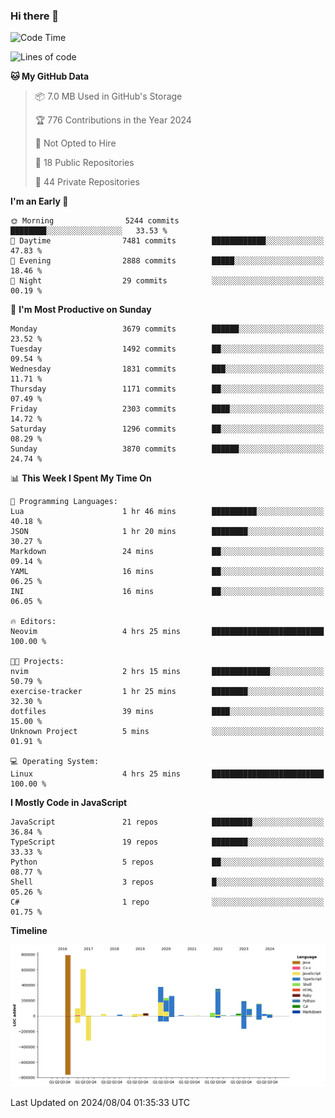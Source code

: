 ### Hi there 👋

<!--
**Clumsy-Coder/Clumsy-Coder** is a ✨ _special_ ✨ repository because its `README.md` (this file) appears on your GitHub profile.

Here are some ideas to get you started:

- 🔭 I’m currently working on ...
- 🌱 I’m currently learning ...
- 👯 I’m looking to collaborate on ...
- 🤔 I’m looking for help with ...
- 💬 Ask me about ...
- 📫 How to reach me: ...
- 😄 Pronouns: ...
- ⚡ Fun fact: ...
-->

<!-- anmol098/waka-readme-stats -->
<!--START_SECTION:waka-->
![Code Time](http://img.shields.io/badge/Code%20Time-838%20hrs%2057%20mins-blue)

![Lines of code](https://img.shields.io/badge/From%20Hello%20World%20I%27ve%20Written-3.4%20million%20lines%20of%20code-blue)

**🐱 My GitHub Data** 

> 📦 7.0 MB Used in GitHub's Storage 
 > 
> 🏆 776 Contributions in the Year 2024
 > 
> 🚫 Not Opted to Hire
 > 
> 📜 18 Public Repositories 
 > 
> 🔑 44 Private Repositories 
 > 
**I'm an Early 🐤** 

```text
🌞 Morning                5244 commits        ████████░░░░░░░░░░░░░░░░░   33.53 % 
🌆 Daytime                7481 commits        ████████████░░░░░░░░░░░░░   47.83 % 
🌃 Evening                2888 commits        █████░░░░░░░░░░░░░░░░░░░░   18.46 % 
🌙 Night                  29 commits          ░░░░░░░░░░░░░░░░░░░░░░░░░   00.19 % 
```
📅 **I'm Most Productive on Sunday** 

```text
Monday                   3679 commits        ██████░░░░░░░░░░░░░░░░░░░   23.52 % 
Tuesday                  1492 commits        ██░░░░░░░░░░░░░░░░░░░░░░░   09.54 % 
Wednesday                1831 commits        ███░░░░░░░░░░░░░░░░░░░░░░   11.71 % 
Thursday                 1171 commits        ██░░░░░░░░░░░░░░░░░░░░░░░   07.49 % 
Friday                   2303 commits        ████░░░░░░░░░░░░░░░░░░░░░   14.72 % 
Saturday                 1296 commits        ██░░░░░░░░░░░░░░░░░░░░░░░   08.29 % 
Sunday                   3870 commits        ██████░░░░░░░░░░░░░░░░░░░   24.74 % 
```


📊 **This Week I Spent My Time On** 

```text
💬 Programming Languages: 
Lua                      1 hr 46 mins        ██████████░░░░░░░░░░░░░░░   40.18 % 
JSON                     1 hr 20 mins        ████████░░░░░░░░░░░░░░░░░   30.27 % 
Markdown                 24 mins             ██░░░░░░░░░░░░░░░░░░░░░░░   09.14 % 
YAML                     16 mins             ██░░░░░░░░░░░░░░░░░░░░░░░   06.25 % 
INI                      16 mins             ██░░░░░░░░░░░░░░░░░░░░░░░   06.05 % 

🔥 Editors: 
Neovim                   4 hrs 25 mins       █████████████████████████   100.00 % 

🐱‍💻 Projects: 
nvim                     2 hrs 15 mins       █████████████░░░░░░░░░░░░   50.79 % 
exercise-tracker         1 hr 25 mins        ████████░░░░░░░░░░░░░░░░░   32.30 % 
dotfiles                 39 mins             ████░░░░░░░░░░░░░░░░░░░░░   15.00 % 
Unknown Project          5 mins              ░░░░░░░░░░░░░░░░░░░░░░░░░   01.91 % 

💻 Operating System: 
Linux                    4 hrs 25 mins       █████████████████████████   100.00 % 
```

**I Mostly Code in JavaScript** 

```text
JavaScript               21 repos            █████████░░░░░░░░░░░░░░░░   36.84 % 
TypeScript               19 repos            ████████░░░░░░░░░░░░░░░░░   33.33 % 
Python                   5 repos             ██░░░░░░░░░░░░░░░░░░░░░░░   08.77 % 
Shell                    3 repos             █░░░░░░░░░░░░░░░░░░░░░░░░   05.26 % 
C#                       1 repo              ░░░░░░░░░░░░░░░░░░░░░░░░░   01.75 % 
```



**Timeline**

![Lines of Code chart](https://raw.githubusercontent.com/Clumsy-Coder/Clumsy-Coder/main/assets/bar_graph.png)


 Last Updated on 2024/08/04 01:35:33 UTC
<!--END_SECTION:waka-->
